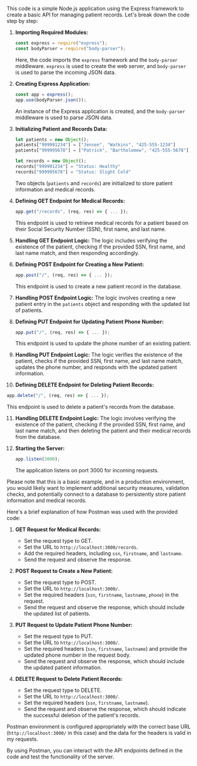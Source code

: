 This code is a simple Node.js application using the Express framework to create a basic API for managing patient records. Let's break down the code step by step:

1. **Importing Required Modules:**
   ```javascript
   const express = require("express");
   const bodyParser = require("body-parser");
   ```

   Here, the code imports the `express` framework and the `body-parser` middleware. `express` is used to create the web server, and `body-parser` is used to parse the incoming JSON data.

2. **Creating Express Application:**
   ```javascript
   const app = express();
   app.use(bodyParser.json());
   ```

   An instance of the Express application is created, and the `body-parser` middleware is used to parse JSON data.

3. **Initializing Patient and Records Data:**
   ```javascript
   let patients = new Object();
   patients["999991234"] = ["Jensen", "Watkins", "425-555-1234"]
   patients["999995678"] = ["Patrick", "Bartholomew", "425-555-5678"]

   let records = new Object();
   records["999991234"] = "Status: Healthy"
   records["999995678"] = "Status: Slight Cold"
   ```

   Two objects (`patients` and `records`) are initialized to store patient information and medical records.

4. **Defining GET Endpoint for Medical Records:**
   ```javascript
   app.get("/records", (req, res) => { ... });
   ```

   This endpoint is used to retrieve medical records for a patient based on their Social Security Number (SSN), first name, and last name.

5. **Handling GET Endpoint Logic:**
   The logic includes verifying the existence of the patient, checking if the provided SSN, first name, and last name match, and then responding accordingly.

6. **Defining POST Endpoint for Creating a New Patient:**
   ```javascript
   app.post("/", (req, res) => { ... });
   ```

   This endpoint is used to create a new patient record in the database.

7. **Handling POST Endpoint Logic:**
   The logic involves creating a new patient entry in the `patients` object and responding with the updated list of patients.

8. **Defining PUT Endpoint for Updating Patient Phone Number:**
   ```javascript
   app.put("/", (req, res) => { ... });
   ```

   This endpoint is used to update the phone number of an existing patient.

9. **Handling PUT Endpoint Logic:**
   The logic verifies the existence of the patient, checks if the provided SSN, first name, and last name match, updates the phone number, and responds with the updated patient information.

10. **Defining DELETE Endpoint for Deleting Patient Records:**
   ```javascript
   app.delete("/", (req, res) => { ... });
   ```

   This endpoint is used to delete a patient's records from the database.

11. **Handling DELETE Endpoint Logic:**
   The logic involves verifying the existence of the patient, checking if the provided SSN, first name, and last name match, and then deleting the patient and their medical records from the database.

12. **Starting the Server:**
    ```javascript
    app.listen(3000);
    ```

    The application listens on port 3000 for incoming requests.

Please note that this is a basic example, and in a production environment, you would likely want to implement additional security measures, validation checks, and potentially connect to a database to persistently store patient information and medical records.


Here's a brief explanation of how Postman was used with the provided code:

1. **GET Request for Medical Records:**
   - Set the request type to GET.
   - Set the URL to `http://localhost:3000/records`.
   - Add the required headers, including `ssn`, `firstname`, and `lastname`.
   - Send the request and observe the response.

2. **POST Request to Create a New Patient:**
   - Set the request type to POST.
   - Set the URL to `http://localhost:3000/`.
   - Set the required headers (`ssn`, `firstname`, `lastname`, `phone`) in the request.
   - Send the request and observe the response, which should include the updated list of patients.

3. **PUT Request to Update Patient Phone Number:**
   - Set the request type to PUT.
   - Set the URL to `http://localhost:3000/`.
   - Set the required headers (`ssn`, `firstname`, `lastname`) and provide the updated phone number in the request body.
   - Send the request and observe the response, which should include the updated patient information.

4. **DELETE Request to Delete Patient Records:**
   - Set the request type to DELETE.
   - Set the URL to `http://localhost:3000/`.
   - Set the required headers (`ssn`, `firstname`, `lastname`).
   - Send the request and observe the response, which should indicate the successful deletion of the patient's records.

Postman environment is configured appropriately with the correct base URL (`http://localhost:3000/` in this case) and the data for the headers is valid in my requests.

By using Postman, you can interact with the API endpoints defined in the code and test the functionality of the server.
